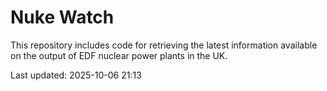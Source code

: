 # Nuke Watch

This repository includes code for retrieving the latest information available on the output of EDF nuclear power plants in the UK.

Last updated: 2025-10-06 21:13